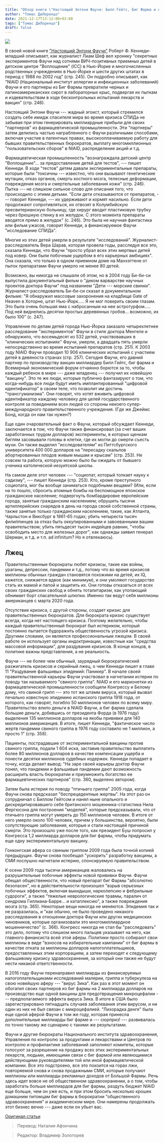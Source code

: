 ```yaml
---
title: "Обзор книги \"Настоящий Энтони Фаучи: Билл Гейтс, Биг Фарма и глобальная война против демократии и общественного здравоохранения\""
author: "Томас ДиЛоренцо"
date: 2021-12-17T13:12:00+03:00
tags: ["Томас ДиЛоренцо"]
draft: false
---
```

![](https://cdn.mises.org/styles/slideshow/s3/static-page/img/young-fauci-wire.jpg?itok=PiNzLrZt)

В своей новой книге ["Настоящий Энтони Фаучи"](https://www.amazon.com/dp/1510766804?tag=lrc18-20&linkCode=ogi&th=1&psc=1) Роберт Ф. Кеннеди-младший описывает, как журналист Лиам Шеф вел хронику "секретных экспериментов Фаучи над сотнями ВИЧ-позитивных приемных детей в детском центре "Воплощение" (ICC) в Нью-Йорке и многочисленных родственных учреждениях в Нью-Йорке и шести других штатах в период с 1988 по 2002 год" (стр. 245). Он подробно описывает, как "NIAID (Национальный институт аллергии и инфекционных заболеваний) Фаучи и его партнеры из Биг Фармы превратили черных и латиноамериканских сирот в лабораторных крыс, подвергая их пыткам и издевательствам в ходе бесконтрольных испытаний лекарств и вакцин" (стр. 246).

Настоящий Энтони Фаучи --- жадный эгоист, который стремился создать себе имидж спасителя мира во время кризиса СПИДа не забывая при этом генерировать миллиардные прибыли для своих "партнеров" из фармацевтической промышленности. Эти "партнеры" затем делились частью награбленного с Фаучи различными способами, включая участие в патентных правах, высокооплачиваемую работу для бывших правительственных бюрократов, выплату многомиллионных "пользовательских сборов" в NIAID, распределение акций и т.д.

Фармацевтическая промышленность "вознаграждала детский центр "Воплощение"... за предоставление детей для тестов", --- пишет Кеннеди. В ходе "тестов" детям давали экспериментальные препараты, которые были "токсичны --- известно, что они вызывают генетические мутации, отказ органов, смерть костного мозга, телесные деформации, повреждения мозга и смертельные заболевания кожи" (стр. 246). Пытка --- не слишком сильное слово для описания того, что происходило с этими детьми. "Если дети отказываются от препаратов, --- говорит Кеннеди, --- их удерживают и кормят насильно. Если дети продолжают сопротивляться, их отвозят в Колумбийскую пресвитерианскую больницу, где хирург вводит пластиковую трубку через брюшную стенку в их желудок. С этого момента препараты вводятся прямо в желудок" (с. 246). Это была не научная фантастика или фильм ужасов, говорит Кеннеди, а финансируемое Фаучи "исследование СПИДа".

Многие из этих детей умерли в результате "исследований". Журналист-расследователь Вера Шарав, которая провела годы, расследуя все это, сказала Кеннеди, что Фаучи "просто убрал всех этих мертвых детей под ковер. Они были побочным ущербом в его карьерных амбициях". Она сказала, что только в одном приемном доме на Манхэттене от пыток препаратами Фаучи умерло не менее 80 детей.

Возможно, вы никогда не слышали об этом, но в 2004 году Би-би-си выпустила документальный фильм о "диком варварстве научных проектов доктора Фаучи" под названием "Дети --- морские свинки". Журналист-расследователь Би-би-си сказал в документальном фильме: "Я обнаружил массовые захоронения на кладбище Gate of Heaven в Хоторне, штат Нью-Йорк..... Я не мог поверить своим глазам. Это была очень большая яма с набросанным на нее астротурфом..... Под ней виднелись десятки простых деревянных гробов... возможно, их было 100" (с. 247).

Управление по делам детей города Нью-Йорка заказало четырехлетнее расследование "экспериментов" Фаучи в стиле доктора Менгеле и обнаружило, что восемьдесят из 532 детей, участвовавших в "клинических испытаниях" Фаучи, умерли, а двадцать пять умерли непосредственно во время испытаний препаратов (стр. 251). К 2003 году NIAID Фаучи проводил 10 906 клинических испытаний с участием детей в девяноста странах (стр. 257). Сегодня Фаучи, его давний партнер по производству вакцин миллиардер Билл Гейтс, биг фарма и Всемирный экономический форум отчаянно борются за то, чтобы каждый ребенок в мире --- даже младенец --- получил их новейшую "вакцину". Это те же люди, которые публично фантазируют о том, что когда-нибудь все люди будут иметь имплантированный "цифровой идентификатор" в своем теле, что позволит им достичь "трансгуманизма". Они говорят, что хотят вживить цифровой идентификатор каждому человеку для целей государственного контроля за поведением всех людей со стороны некоего супер-международного правительственного учреждения. (Где же Джеймс Бонд, когда он нам так нужен?)

Еще один очаровательный факт о Фаучи, который обсуждает Кеннеди, заключается в том, что Фаучи также финансировал (за счет ваших заработанных трудом долларов) эксперименты, в которых щенкам биглям засовывали головы в клетки, где их могли до смерти съесть мухи. Он также выделил "исследователям" из Питтсбургского университета 400 000 долларов на "пересадку скальпов абортированных плодов живым мышам и крысам" (стр. 253). Не совсем та работа, которую можно было бы ожидать от бывшего ученика католической иезуитской школы.

На самом деле этот человек --- "социопат, который толкает науку к садизму", --- пишет Кеннеди (стр. 253). Кто, кроме преступного социопата, мог бы вообще заниматься подобными вещами? (Или, если на то пошло, сбросить атомные бомбы на беспомощное японское гражданское население; подвергнуть бомбардировке европейские города, занятые гражданским населением; обрушить тысячи артиллерийских снарядов в день на города своей собственной страны, также занятые только гражданским населением, такие, как Атланта, Чарльстон и Виксбург в 1861-65 годах; убить четыреста тысяч филиппинцев за отказ быть оккупированными и завоеванными вашим правительством; убить пятьдесят тысяч индейцев равнин, "чтобы освободить место для железных дорог", как однажды заявил генерал Шерман, и т.д. и т.п. ad infinitum? Но я отвлекаюсь).

## Лжец

Правительственные бюрократы любят кризисы, такие как войны, ураганы, депрессии, пандемии и т.д., потому что во время кризисов миллионы обычных граждан становятся похожими на детей, их IQ, кажется, снижается вдвое (как минимум), и они умоляют государство стать их мамой и папой и защитить их. Они готовы отказаться от всех своих гражданских свобод и обнять тоталитаризм, как утопающий обнимает борт спасательной шлюпки. Именно так ведут себя миллионы американцев с марта 2020 года.

Отсутствие кризиса, с другой стороны, создает кризис для правительственных бюрократов. Для бюрократа кризис существует всегда, когда нет настоящего кризиса. Поэтому желательно, чтобы каждый правительственный бюрократ был истериком, который постоянно пытается будоражить общественность угрозой кризиса. Другими словами, он является профессиональным лжецом. В своей работе он использует органы индоктринации, известные как "средства массовой информации", для раздувания кризисов. В конце концов, в политике важны представления, а не реальность.

Фаучи --- не более чем обычный, заурядный бюрократический разжигатель кризисов и серийный лжец, о чем Кеннеди пишет в главе 11 "Раздувание фальшивых эпидемий: Паникер". В начале своей правительственной карьеры Фаучи участвовал в нагнетании истерии по поводу так называемого "свиного гриппа". NIAID и его марионетки из фармацевтической промышленности сообщили Конгрессу и Белому дому, что свиной грипп --- это тот же штамм вируса, который вызвал печально известную эпидемию испанского гриппа 1918 года, от которого, как говорят, погибло 50 миллионов человек по всему миру. Правительство влило деньги в NIAID Фаучи, а биг фарма сделала большие деньги, добившись от президента Форда (в 1976 году) выделения 135 миллионов долларов на якобы прививки для 140 миллионов американцев. В итоге, пишет Кеннеди, "фактическое число жертв пандемии свиного гриппа в 1976 году составило не 1 миллион, а просто 1" (стр. 358).

Пациенты, пострадавшие от экспериментальной вакцины против свиного гриппа, подали 1 604 иска, заставив правительство выплатить более 80 миллионов долларов в качестве компенсации ущерба и понести десятки миллионов судебных издержек. Кеннеди попадает в точку, когда делает вывод: "На заре своей карьеры доктор Фаучи понял, что пандемии и фальшивые пандемии дают возможность расширить власть бюрократии и приумножить богатство ее фармацевтических партнеров" (стр. 360, выделено автором).

Затем была истерия по поводу "птичьего гриппа" 2005 года, когда Фаучи снова предсказал "беспрецедентные жертвы". На этот раз он сотрудничал с Биллом Гейтсом и нанял ныне опального и дискредитировавшего себя британского мошенника-статистика Нила Фергюсона для построения "моделей", которые предсказывали, что от птичьего гриппа могут умереть до 150 миллионов человек. В итоге от него умерло около 100 человек, причем у большинства, вероятно, были сопутствующие заболевания, которые и стали настоящей причиной смерти. Это произошло уже после того, как президент Буш попросил у Конгресса 1,2 миллиарда долларов для  биг фармы, чтобы придумать еще одну экспериментальную вакцину.

Гонконгская афера со свиным гриппом 2009 года была точной копией предыдущих. Фаучи снова пообещал "ускорить" разработку вакцины, а СМИ послушно нагнетали истерию, спонсируемую правительством.

К осени 2009 года тысячи американцев жаловались на разрушительные побочные эффекты новой прививки Фаучи. Фаучи обещал общественности, что новый препарат биг Фармы "абсолютно безопасен", но в действительности произошел "взрыв серьезных побочных эффектов, включая выкидыши, нарколепсию и фебрильные судороги", а также "тяжелые неврологические травмы, паралич от синдрома Гиллиана-Барре... и катаплексию", а также повреждения мозга (стр. 365). Некоторые вещи никогда не меняются. Эпидемия так и не разразилась, и "как обычно, не было проведено никакого расследования в отношении доктора Фаучи или других медицинских чиновников, которые организовали это многомиллиардное мошенничество" (с. 366). Конгресс никогда не стал бы "расследовать" это дело, потому что слишком много пальцев указывает на него, как главного финансиста всей этой аферы. Политики просто собирают свои миллионы в виде "взносов на избирательные кампании" от биг фармы в качестве отката за миллионы долларов налогоплательщиков, предоставленных этим корпорациям, а затем переходят к следующему фальшивому кризису здравоохранения, за который они также не будут нести никакой ответственности.

В 2016 году Фаучи перенаправил миллиарды из финансируемых налогоплательщиками исследований малярии, гриппа и туберкулеза на свою новейшую аферу --- "вирус Зика". Как раз в этот момент он обогатил своих партнеров из биг фармы на 2 миллиарда долларов на производство еще одной вакцины для предотвращения микроцефалии --- предполагаемого эффекта вируса Зика. В итоге в США было зарегистрировано пятнадцать случаев заболевания этим вирусом, и ни один из них не был связан с микроцефалией. "Лихорадка денге" была еще одной аферой Фаучи в том же году, которая принесла дополнительные миллиарды биг фарме и --- сюрприз! --- развивалась по точно такому же сценарию с такими же результатами.

Фаучи и другие бюрократы Национального института здравоохранения, Управления по контролю за продуктами и лекарствами и Центров по контролю и профилактике заболеваний заполняют комитеты, которые голосуют за разрешение на продажу всех этих экспериментальных лекарств, людьми, имеющими связи с биг фармой или являющимися действующими руководителями той или иной фармацевтической компании. Все это подстроено, все это покоится на горах лжи, повторяемой снова и снова продажными СМИ, которые получают миллионы или миллиарды рекламных доходов от Большой Фармы. Речь здесь идет вовсе не об общественном  здравоохранении, а о том, чтобы заработать больше миллиардов для биг фармы, раздуть бюджет NIAID еще больше, чем он уже есть, и при этом бросить несколько крошек домашним питомцам биг фармы в бюрократии "общественного здравоохранения" и академическом мире. Они намерены продолжать этот бизнес вечно --- даже если он убьет вас.

[Оригинал статьи](https://mises.org/wire/review-real-anthony-fauci-bill-gates-big-pharma-and-global-war-democracy-and-public-health)

> Перевод: Наталия Афончина

> Редактор: Владимир Золоторев

